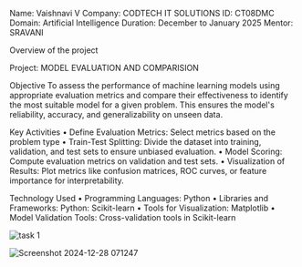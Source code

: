 Name: Vaishnavi V
Company: CODTECH IT SOLUTIONS
ID: CT08DMC
Domain: Artificial Intelligence
Duration: December to January 2025
Mentor: SRAVANI

Overview of the project

Project:  MODEL EVALUATION AND COMPARISION

Objective
To assess the performance of machine learning models using appropriate evaluation metrics and compare their effectiveness to identify the most suitable model for a given problem. 
This ensures the model's reliability, accuracy, and generalizability on unseen data.

Key Activities 
•	Define Evaluation Metrics: Select metrics based on the problem type 
•	Train-Test Splitting: Divide the dataset into training, validation, and test sets to ensure unbiased evaluation.
•	Model Scoring: Compute evaluation metrics on validation and test sets.
•	Visualization of Results: Plot metrics like confusion matrices, ROC curves, or feature importance for interpretability.

Technology Used
•	Programming Languages: Python
•	Libraries and Frameworks: Python: Scikit-learn
•	Tools for Visualization: Matplotlib
•	Model Validation Tools: Cross-validation tools in Scikit-learn



![task 1](https://github.com/user-attachments/assets/9a64f28f-de1d-4f6e-b873-7b4cf040fa28)


![Screenshot 2024-12-28 071247](https://github.com/user-attachments/assets/5d5966dc-fb5a-4eff-99b0-7c465b2b559b)


